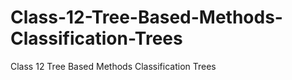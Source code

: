 # Class-12-Tree-Based-Methods-Classification-Trees
Class 12 Tree Based Methods Classification Trees
